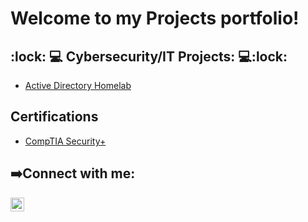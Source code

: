 <h1>
 Welcome to my Projects portfolio! <br/>
<h2> :lock: 💻 Cybersecurity/IT Projects: 💻:lock: </h2>

- [Active Directory Homelab](https://github.com/ramadiation/Active-Directory-Lab-1) 

<h2>Certifications</h2>

- [CompTIA Security+](https://www.credly.com/badges/03114b02-c265-4941-b09f-d30691e78e70/linked_in_profile)
<h2> ➡️Connect with me:</h2>


[<img align="left" alt="LiamRama | LinkedIn" width="22px" src="https://cdn.jsdelivr.net/npm/simple-icons@v3/icons/linkedin.svg" />][linkedin]

[linkedin]: https://www.linkedin.com/in/liam-rama

